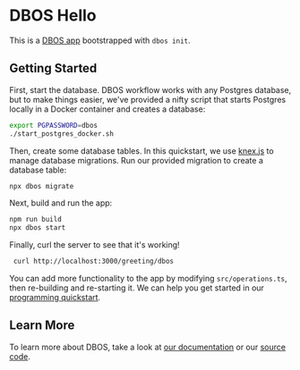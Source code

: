 # DBOS Hello

This is a [DBOS app](https://docs.dbos.dev/) bootstrapped with `dbos init`.

## Getting Started

First, start the database.
DBOS workflow works with any Postgres database, but to make things easier, we've provided a nifty script that starts Postgres locally in a Docker container and creates a database:

```bash
export PGPASSWORD=dbos
./start_postgres_docker.sh
```

Then, create some database tables.
In this quickstart, we use [knex.js](https://knexjs.org/) to manage database migrations.
Run our provided migration to create a database table:

```bash
npx dbos migrate
```

Next, build and run the app:

```bash
npm run build
npx dbos start
```

Finally, curl the server to see that it's working!

```bash
 curl http://localhost:3000/greeting/dbos
```

You can add more functionality to the app by modifying `src/operations.ts`, then re-building and re-starting it.
We can help you get started in our [programming quickstart](https://docs.dbos.dev/getting-started/quickstart-programming-1).

## Learn More

To learn more about DBOS, take a look at [our documentation](https://docs.dbos.dev/) or our [source code](https://github.com/dbos-inc/dbos-transact).
